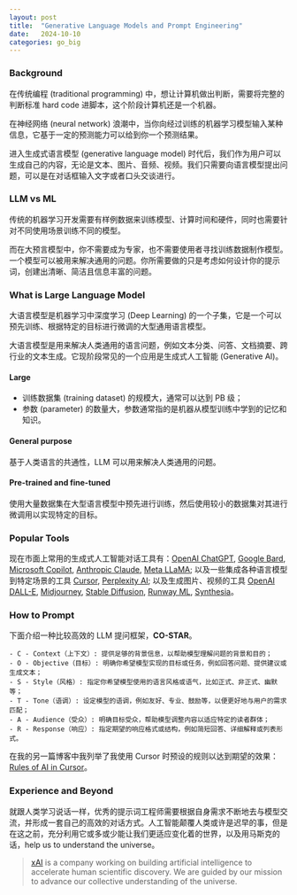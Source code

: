 ```yaml
---
layout: post
title:  "Generative Language Models and Prompt Engineering"
date:   2024-10-10
categories: go_big
---
```


### Background
在传统编程 (traditional programming) 中，想让计算机做出判断，需要将完整的判断标准 hard code 进脚本，这个阶段计算机还是一个机器。

在神经网络 (neural network) 浪潮中，当你向经过训练的机器学习模型输入某种信息，它基于一定的预测能力可以给到你一个预测结果。

进入生成式语言模型 (generative language model) 时代后，我们作为用户可以生成自己的内容，无论是文本、图片、音频、视频。我们只需要向语言模型提出问题，可以是在对话框输入文字或者口头交谈进行。

### LLM vs ML
传统的机器学习开发需要有样例数据来训练模型、计算时间和硬件，同时也需要针对不同使用场景训练不同的模型。

而在大预言模型中，你不需要成为专家，也不需要使用者寻找训练数据制作模型。一个模型可以被用来解决通用的问题。你所需要做的只是考虑如何设计你的提示词，创建出清晰、简洁且信息丰富的问题。

### What is Large Language Model
大语言模型是机器学习中深度学习 (Deep Learning) 的一个子集，它是一个可以预先训练、根据特定的目标进行微调的大型通用语言模型。

大语言模型是用来解决人类通用的语言问题，例如文本分类、问答、文档摘要、跨行业的文本生成。它现阶段常见的一个应用是生成式人工智能 (Generative AI)。

#### Large
- 训练数据集 (training dataset) 的规模大，通常可以达到 PB 级；
- 参数 (parameter) 的数量大，参数通常指的是机器从模型训练中学到的记忆和知识。

#### General purpose
基于人类语言的共通性，LLM 可以用来解决人类通用的问题。

#### Pre-trained and fine-tuned
使用大量数据集在大型语言模型中预先进行训练，然后使用较小的数据集对其进行微调用以实现特定的目标。

### Popular Tools
现在市面上常用的生成式人工智能对话工具有：[OpenAI ChatGPT](https://www.openai.com/chatgpt), [Google Bard](https://bard.google.com), [Microsoft Copilot](https://www.microsoft.com/en-us/microsoft-365/copilot), [Anthropic Claude](https://www.anthropic.com/), [Meta LLaMA](https://ai.facebook.com/);
以及一些集成各种语言模型到特定场景的工具 [Cursor](https://www.cursor.com/), [Perplexity AI](https://www.perplexity.ai/);
以及生成图片、视频的工具 [OpenAI DALL-E](https://openai.com/dall-e), [Midjourney](https://www.midjourney.com), [Stable Diffusion](https://stability.ai/stable-diffusion), [Runway ML](https://runwayml.com), [Synthesia](https://www.synthesia.io)。

### How to Prompt
下面介绍一种比较高效的 LLM 提问框架，**CO-STAR**。

```
- C - Context（上下文）: 提供足够的背景信息，以帮助模型理解问题的背景和目的；
- O - Objective（目标）: 明确你希望模型实现的目标或任务，例如回答问题、提供建议或生成文本；
- S - Style（风格）: 指定你希望模型使用的语言风格或语气，比如正式、非正式、幽默等；
- T - Tone（语调）: 设定模型的语调，例如友好、专业、鼓励等，以便更好地与用户的需求匹配；
- A - Audience（受众）: 明确目标受众，帮助模型调整内容以适应特定的读者群体；
- R - Response（响应）: 指定期望的响应格式或结构，例如简短回答、详细解释或列表形式。
```

在我的另一篇博客中我列举了我使用 Cursor 时预设的规则以达到期望的效果：[Rules of AI in Cursor](https://thekingof.cool/blog/2024/09/17/rules_of_ai.html)。

### Experience and Beyond
就跟人类学习说话一样，优秀的提示词工程师需要根据自身需求不断地去与模型交流，并形成一套自己的高效的对话方式。人工智能颠覆人类或许是迟早的事，但是在这之前，充分利用它或多或少能让我们更适应变化着的世界，以及用马斯克的话，help us to understand the universe。

> [xAI](https://x.ai/) is a company working on building artificial intelligence to accelerate human scientific discovery. We are guided by our mission to advance our collective understanding of the universe.

